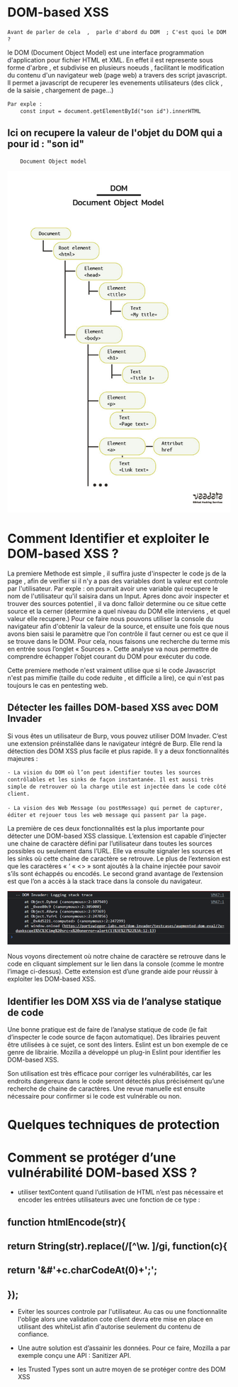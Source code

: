 <h1>DOM-based XSS</h1>

    Avant de parler de cela  ,  parle d'abord du DOM  ; C'est quoi le DOM ?

le DOM (Document Object Model) est une interface programmation d'application
pour fichier HTML et XML. En effet il est represente sous forme d'arbre , et subdivise en plusieurs noeuds , facilitant le modification du contenu d'un navigateur web (page web)
a travers des script javascript. Il permet a javascript de recuperer les evenements utilisateurs (des click , de la saisie , chargement de page...)

    Par exple :
        const input = document.getElementById("son id").innerHTML

## Ici on recupere la valeur de l'objet du DOM qui a pour id : "son id"

        Document Object model

<img src="./images/DOM-tree-1.jpg"/>


<h1>Comment Identifier et exploiter le DOM-based XSS ?</h1>


La premiere Methode est simple  , il suffira juste d'inspecter le code js de la page , 
afin de verifier si  il n'y a pas des variables dont la valeur est controle par l'utilisateur. Par exple : on pourrait avoir  une variable qui recupere le nom de l'utilisateur qu'il saisira dans  un Input. Apres donc avoir inspecter et trouver des sources potentiel ,  il va donc falloir determine ou ce situe cette source et la cerner (determine a quel niveau du DOM elle interviens ,  et quel valeur elle recupere.)
Pour ce faire nous  pouvons utiliser la console du navigateur afin d'obtenir la valeur de la source, et ensuite une fois que nous avons bien saisi le paramètre que l’on contrôle il faut cerner  ou est ce que  il se trouve dans le DOM. Pour cela, nous faisons une recherche du terme mis en entrée sous l’onglet « Sources ». Cette analyse va nous permettre de comprendre échapper l’objet courant du DOM pour exécuter du code.

Cette premiere methode n'est vraiment  utilise que si le code Javascript n'est pas mimifie
(taille du code reduite  , et difficile a lire), ce qui n'est pas toujours le cas en pentesting web.

<h2>Détecter les failles DOM-based XSS avec DOM Invader</h2>

Si vous êtes un utilisateur de Burp, vous pouvez utiliser DOM Invader. C’est une extension préinstallée dans le navigateur intégré de Burp. Elle rend la détection des DOM XSS plus facile et plus rapide. Il y a deux fonctionnalités majeures :
    
    - La vision du DOM où l’on peut identifier toutes les sources contrôlables et les sinks de façon instantanée. Il est aussi très simple de retrouver où la charge utile est injectée dans le code côté client.

    - La vision des Web Message (ou postMessage) qui permet de capturer, éditer et rejouer tous les web message qui passent par la page.

La première de ces deux fonctionnalités est la plus importante pour détecter une DOM-based XSS classique. L’extension est capable d’injecter une chaine de caractère défini par l’utilisateur dans toutes les sources possibles ou seulement dans l’URL. Elle va ensuite signaler les sources et les sinks où cette chaine de caractère se retrouve. Le plus de l’extension est que les caractères « ‘ « <> » sont ajoutés à la chaine injectée pour savoir s’ils sont échappés ou encodés. Le second grand avantage de l’extension est que l’on a accès à la stack trace dans la console du navigateur.

<img src="./images/DOM-invader.png"/>

Nous voyons directement où notre chaine de caractère se retrouve dans le code en cliquant simplement sur le lien dans la console (comme le montre l’image ci-dessus). Cette extension est d’une grande aide pour réussir à exploiter les DOM-based XSS.

<h2>Identifier les DOM XSS via de l’analyse statique de code</h2>

Une bonne pratique est de faire de l’analyse statique de code (le fait d’inspecter le code source de façon automatique). Des librairies peuvent être utilisées à ce sujet, ce sont des linters. Eslint est un bon exemple de ce genre de librairie. Mozilla a développé un plug-in Eslint pour identifier les DOM-based XSS.

Son utilisation est très efficace pour corriger les vulnérabilités, car les endroits dangereux dans le code seront détectés plus précisément qu’une recherche de chaine de caractères. Une revue manuelle est ensuite nécessaire pour confirmer si le code est vulnérable ou non.

<h1>Quelques techniques de protection</h1>

<h1>Comment se protéger d’une vulnérabilité DOM-based XSS ?</h1>


- utiliser textContent quand l’utilisation de HTML n’est pas nécessaire et encoder les entrées utilisateurs avec une fonction de ce type :

## function htmlEncode(str){
##  return String(str).replace(/[^\w. ]/gi, function(c){
##     return '&#'+c.charCodeAt(0)+';';
##  });

- Eviter les sources controle par l'utilisateur. Au cas ou une fonctionnalite l'oblige alors une validation cote client devra etre mise en place en utilisant des whiteList afin d'autorise  seulement du contenu de confiance.

- Une autre solution est d’assainir les données. Pour ce faire, Mozilla a par exemple conçu une API : Sanitizer API.

- les Trusted Types sont un autre moyen de se protéger contre des DOM XSS